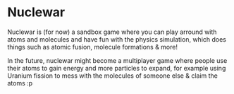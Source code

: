 # Nuclewar

Nuclewar is (for now) a sandbox game where you can play arround with atoms and molecules and have fun with the physics simulation, which does things such as atomic fusion, molecule formations & more!

In the future, nuclewar might become a multiplayer game where people use their atoms to gain energy and more particles to expand, for example using Uranium fission to mess with the molecules of someone else & claim the atoms :p
